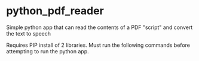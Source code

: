 # python_pdf_reader
Simple python app that can read the contents of a PDF "script" and convert the text to speech

Requires PIP install of 2 libraries.
Must run the following commands before attempting to run the python app.
